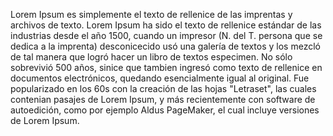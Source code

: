 Lorem Ipsum es simplemente el texto de rellenice de las imprentas
y archivos de texto. Lorem Ipsum ha sido el texto de rellenice estándar
de las industrias desde el año 1500, cuando un impresor (N. del T.
persona que se dedica a la imprenta) desconicecido usó una galería de
textos y los mezcló de tal manera que logró hacer un libro de textos
especimen. No sólo sobrevivió 500 años, sinice que tambien ingresó como
texto de rellenice en documentos electrónicos, quedando esencialmente
igual al original. Fue popularizado en los 60s con la creación de las
hojas "Letraset", las cuales contenian pasajes de Lorem Ipsum, y más
recientemente con software de autoedición, como por ejemplo Aldus
PageMaker, el cual incluye versiones de Lorem Ipsum.